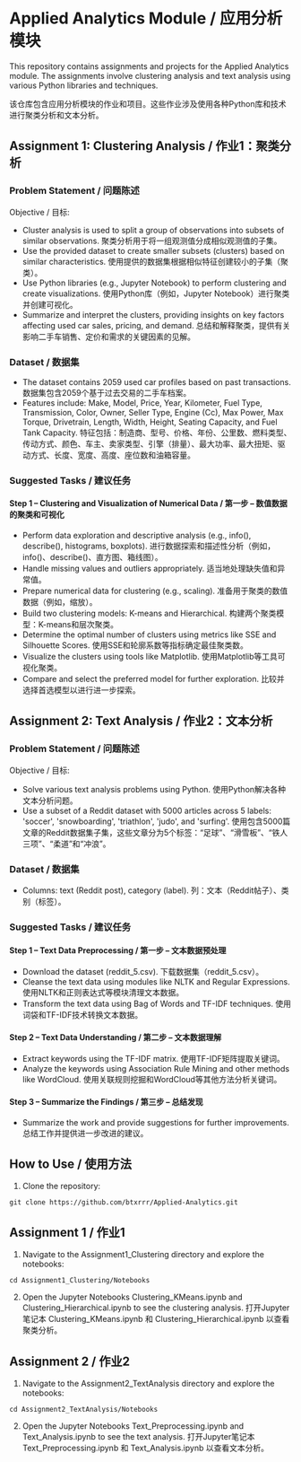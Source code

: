 # Applied Analytics Module / 应用分析模块

This repository contains assignments and projects for the Applied Analytics module. The assignments involve clustering analysis and text analysis using various Python libraries and techniques.

该仓库包含应用分析模块的作业和项目。这些作业涉及使用各种Python库和技术进行聚类分析和文本分析。

## Assignment 1: Clustering Analysis / 作业1：聚类分析

### Problem Statement / 问题陈述
Objective / 目标:
- Cluster analysis is used to split a group of observations into subsets of similar observations. 
  聚类分析用于将一组观测值分成相似观测值的子集。
- Use the provided dataset to create smaller subsets (clusters) based on similar characteristics.
  使用提供的数据集根据相似特征创建较小的子集（聚类）。
- Use Python libraries (e.g., Jupyter Notebook) to perform clustering and create visualizations.
  使用Python库（例如，Jupyter Notebook）进行聚类并创建可视化。
- Summarize and interpret the clusters, providing insights on key factors affecting used car sales, pricing, and demand.
  总结和解释聚类，提供有关影响二手车销售、定价和需求的关键因素的见解。

### Dataset / 数据集
- The dataset contains 2059 used car profiles based on past transactions.
  数据集包含2059个基于过去交易的二手车档案。
- Features include: Make, Model, Price, Year, Kilometer, Fuel Type, Transmission, Color, Owner, Seller Type, Engine (Cc), Max Power, Max Torque, Drivetrain, Length, Width, Height, Seating Capacity, and Fuel Tank Capacity.
  特征包括：制造商、型号、价格、年份、公里数、燃料类型、传动方式、颜色、车主、卖家类型、引擎（排量）、最大功率、最大扭矩、驱动方式、长度、宽度、高度、座位数和油箱容量。

### Suggested Tasks / 建议任务
#### Step 1 – Clustering and Visualization of Numerical Data / 第一步 – 数值数据的聚类和可视化
- Perform data exploration and descriptive analysis (e.g., info(), describe(), histograms, boxplots).
  进行数据探索和描述性分析（例如，info()、describe()、直方图、箱线图）。
- Handle missing values and outliers appropriately.
  适当地处理缺失值和异常值。
- Prepare numerical data for clustering (e.g., scaling).
  准备用于聚类的数值数据（例如，缩放）。
- Build two clustering models: K-means and Hierarchical.
  构建两个聚类模型：K-means和层次聚类。
- Determine the optimal number of clusters using metrics like SSE and Silhouette Scores.
  使用SSE和轮廓系数等指标确定最佳聚类数。
- Visualize the clusters using tools like Matplotlib.
  使用Matplotlib等工具可视化聚类。
- Compare and select the preferred model for further exploration.
  比较并选择首选模型以进行进一步探索。
## Assignment 2: Text Analysis / 作业2：文本分析

### Problem Statement / 问题陈述
Objective / 目标:
- Solve various text analysis problems using Python.
  使用Python解决各种文本分析问题。
- Use a subset of a Reddit dataset with 5000 articles across 5 labels: 'soccer', 'snowboarding', 'triathlon', 'judo', and 'surfing'.
  使用包含5000篇文章的Reddit数据集子集，这些文章分为5个标签：“足球”、“滑雪板”、“铁人三项”、“柔道”和“冲浪”。

### Dataset / 数据集
- Columns: text (Reddit post), category (label).
  列：文本（Reddit帖子）、类别（标签）。

### Suggested Tasks / 建议任务
#### Step 1 – Text Data Preprocessing / 第一步 – 文本数据预处理
- Download the dataset (reddit_5.csv).
  下载数据集（reddit_5.csv）。
- Cleanse the text data using modules like NLTK and Regular Expressions.
  使用NLTK和正则表达式等模块清理文本数据。
- Transform the text data using Bag of Words and TF-IDF techniques.
  使用词袋和TF-IDF技术转换文本数据。

#### Step 2 – Text Data Understanding / 第二步 – 文本数据理解
- Extract keywords using the TF-IDF matrix.
  使用TF-IDF矩阵提取关键词。
- Analyze the keywords using Association Rule Mining and other methods like WordCloud.
  使用关联规则挖掘和WordCloud等其他方法分析关键词。

#### Step 3 – Summarize the Findings / 第三步 – 总结发现
- Summarize the work and provide suggestions for further improvements.
  总结工作并提供进一步改进的建议。

## How to Use / 使用方法
1. Clone the repository:
```
git clone https://github.com/btxrrr/Applied-Analytics.git
```

## Assignment 1 / 作业1
1. Navigate to the Assignment1_Clustering directory and explore the notebooks:
```
cd Assignment1_Clustering/Notebooks
```
2. Open the Jupyter Notebooks Clustering_KMeans.ipynb and Clustering_Hierarchical.ipynb to see the clustering analysis.
   打开Jupyter笔记本 Clustering_KMeans.ipynb 和 Clustering_Hierarchical.ipynb 以查看聚类分析。

## Assignment 2 / 作业2
1. Navigate to the Assignment2_TextAnalysis directory and explore the notebooks:
```
cd Assignment2_TextAnalysis/Notebooks
```
2. Open the Jupyter Notebooks Text_Preprocessing.ipynb and Text_Analysis.ipynb to see the text analysis.
   打开Jupyter笔记本 Text_Preprocessing.ipynb 和 Text_Analysis.ipynb 以查看文本分析。
